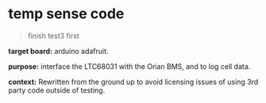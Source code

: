 # temp sense code
> finish test3 first

**target board:** arduino adafruit.

**purpose:** interface the LTC68031 with the Orian BMS, and to log cell data.<br>

**context:** Rewritten from the ground up to avoid licensing issues of using 3rd party code outside of testing.
